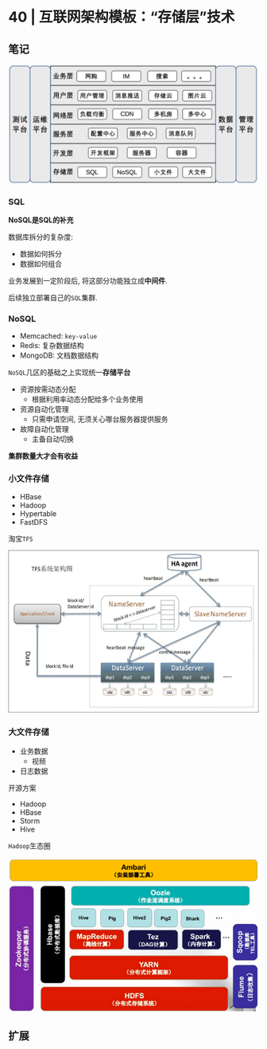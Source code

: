 # 40 | 互联网架构模板：“存储层”技术

## 笔记

![](./img/40_01.png)

### SQL

**NoSQL是SQL的补充**

数据库拆分的复杂度:

* 数据如何拆分
* 数据如何组合

业务发展到一定阶段后, 将这部分功能独立成**中间件**.

后续独立部署自己的`SQL`集群.

### NoSQL

* Memcached: `key-value`
* Redis: 复杂数据结构
* MongoDB: 文档数据结构

`NoSQL`几区的基础之上实现统一**存储平台**

* 资源按需动态分配
	* 根据利用率动态分配给多个业务使用
* 资源自动化管理
	* 只需申请空间, 无须关心哪台服务器提供服务
* 故障自动化管理
	* 主备自动切换

**集群数量大才会有收益**

### 小文件存储

* HBase
* Hadoop
* Hypertable
* FastDFS

淘宝`TFS`

![](./img/40_02.png)

### 大文件存储

* 业务数据
	* 视频
* 日志数据

开源方案

* Hadoop
* HBase
* Storm
* Hive

`Hadoop`生态圈

![](./img/40_03.png)

## 扩展